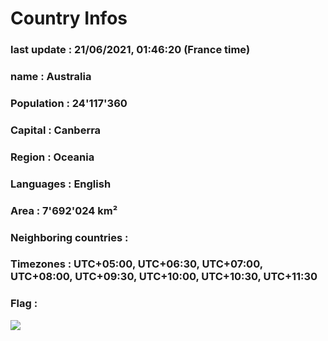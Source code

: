 # Country  Infos
### last update : 21/06/2021, 01:46:20 (France time)

### name : Australia
### Population : 24'117'360
### Capital : Canberra
### Region : Oceania
### Languages : English
### Area : 7'692'024 km²
### Neighboring countries : 
### Timezones : UTC+05:00, UTC+06:30, UTC+07:00, UTC+08:00, UTC+09:30, UTC+10:00, UTC+10:30, UTC+11:30

### Flag :
![](https://restcountries.eu/data/aus.svg)